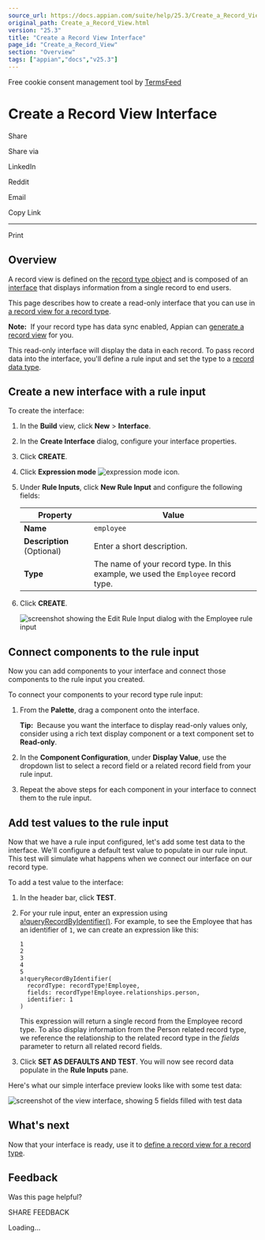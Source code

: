 ```yaml
---
source_url: https://docs.appian.com/suite/help/25.3/Create_a_Record_View.html
original_path: Create_a_Record_View.html
version: "25.3"
title: "Create a Record View Interface"
page_id: "Create_a_Record_View"
section: "Overview"
tags: ["appian","docs","v25.3"]
---
```



Free cookie consent management tool by [TermsFeed](https://www.termsfeed.com/)

# Create a Record View Interface

Share

Share via

LinkedIn

Reddit

Email

Copy Link

* * *

Print

## Overview

A record view is defined on the [record type object](Create_a_Record_Type.html) and is composed of an [interface](using_interfaces_in_appian.html) that displays information from a single record to end users.

This page describes how to create a read-only interface that you can use in [a record view for a record type](record-view.html).

**Note:**  If your record type has data sync enabled, Appian can [generate a record view](record-view.html#generate-a-record-view) for you.

This read-only interface will display the data in each record. To pass record data into the interface, you'll define a rule input and set the type to a [record data type](Appian_Data_Types.html#record-data-types).

## Create a new interface with a rule input

To create the interface:

1.  In the **Build** view, click **New** > **Interface**.
2.  In the **Create Interface** dialog, configure your interface properties.
3.  Click **CREATE**.
4.  Click **Expression mode** ![expression mode icon](images/expression-mode-icon.svg).
5.  Under **Rule Inputs**, click **New Rule Input** and configure the following fields:

    | Property | Value |
    | --- | --- |
    | **Name** | `employee` |
    | **Description** (Optional) | Enter a short description. |
    | **Type** | The name of your record type. In this example, we used the `Employee` record type. |

6.  Click **CREATE**.

    ![screenshot showing the Edit Rule Input dialog with the Employee rule input](images/Create_a_Record_View_ruleInputScreenshot.png)

## Connect components to the rule input

Now you can add components to your interface and connect those components to the rule input you created.

To connect your components to your record type rule input:

1.  From the **Palette**, drag a component onto the interface.

    **Tip:**  Because you want the interface to display read-only values only, consider using a rich text display component or a text component set to **Read-only**.

2.  In the **Component Configuration**, under **Display Value**, use the dropdown list to select a record field or a related record field from your rule input.
3.  Repeat the above steps for each component in your interface to connect them to the rule input.

## Add test values to the rule input

Now that we have a rule input configured, let's add some test data to the interface. We'll configure a default test value to populate in our rule input. This test will simulate what happens when we connect our interface on our record type.

To add a test value to the interface:

1.  In the header bar, click **TEST**.
2.  For your rule input, enter an expression using [a!queryRecordByIdentifier()](fnc_system_a_queryrecordbyidentifier.html). For example, to see the Employee that has an identifier of `1`, we can create an expression like this:

    ```
    1
    2
    3
    4
    5
    a!queryRecordByIdentifier(
      recordType: recordType!Employee,
      fields: recordType!Employee.relationships.person,
      identifier: 1
    )
    ```

    This expression will return a single record from the Employee record type. To also display information from the Person related record type, we reference the relationship to the related record type in the _fields_ parameter to return all related record fields.

3.  Click **SET AS DEFAULTS AND TEST**. You will now see record data populate in the **Rule Inputs** pane.

Here's what our simple interface preview looks like with some test data:

![screenshot of the view interface, showing 5 fields filled with test data](images/Create_a_Record_View_interfaceScreenshot.png)

## What's next

Now that your interface is ready, use it to [define a record view for a record type](record-view.html).

## Feedback

Was this page helpful?

SHARE FEEDBACK

Loading...